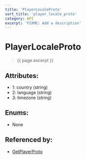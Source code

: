 ```yaml
---
title: 'PlayerLocaleProto'
sort_title: 'player_locale_proto'
category: API
excerpt: 'FIXME: Add a description'
---
```


[comment]: <> (THIS PART IS GENERATED - AKA DON'T EDIT THIS PART MANUALLY)

# PlayerLocaleProto

> {{ page.excerpt }}

## Attributes:

- 1: country (string)
- 2: language (string)
- 3: timezone (string)

## Enums:

- None

## Referenced by:

- [GetPlayerProto](../GetPlayerProto/)

[comment]: <> (YOU CAN EDIT AFTER THIS)
